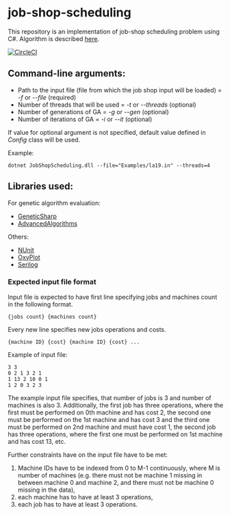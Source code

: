 # job-shop-scheduling
This repository is an implementation of job-shop scheduling problem using C#. Algorithm is described <a href="http://janpalasek.com/jobshop.html">here</a>.

[![CircleCI](https://circleci.com/gh/JanPalasek/job-shop-scheduling.svg?style=svg)](https://circleci.com/gh/JanPalasek/job-shop-scheduling)

## Command-line arguments:
- Path to the input file (file from which the job shop input will be loaded) = *-f* or *--file* (required)
- Number of threads that will be used = *-t* or *--threads* (optional)
- Number of generations of GA = *-g* or *--gen* (optional)
- Number of iterations of GA = *-i* or *--it* (optional)

If value for optional argument is not specified, default value defined in *Config* class will be used.

Example:
```
dotnet JobShopScheduling.dll --file="Examples/la19.in" --threads=4
```

## Libraries used:
For genetic algorithm evaluation:
- [GeneticSharp](https://github.com/giacomelli/GeneticSharp)
- [AdvancedAlgorithms](https://github.com/justcoding121/Advanced-Algorithms)

Others:
- [NUnit](https://github.com/nunit)
- [OxyPlot](https://github.com/oxyplot/oxyplot)
- [Serilog](https://github.com/serilog/serilog)


### Expected input file format
Input file is expected to have first line specifying jobs and machines count in the following format.
```
{jobs count} {machines count}
```
Every new line specifies new jobs operations and costs.
```
{machine ID} {cost} {machine ID} {cost} ...
```

Example of input file:
```
3 3
0 2 1 3 2 1
1 13 2 10 0 1
1 2 0 3 2 3
```

The example input file specifies, that number of jobs is 3 and number of machines is also 3. Additionally, the first job has three operations, where the first must be performed on 0th machine and has cost 2, the second one must be performed on the 1st machine and has cost 3 and the third one must be performed on 2nd machine and must have cost 1, the second job has three operations, where the first one must be performed on 1st machine and has cost 13, etc.

Further constraints have on the input file have to be met:
1. Machine IDs have to be indexed from 0 to M-1 continuously, where M is number of machines (e.g. there must not be machine 1 missing in between machine 0 and machine 2, and there must not be machine 0 missing in the data),
2. each machine has to have at least 3 operations,
3. each job has to have at least 3 operations.
